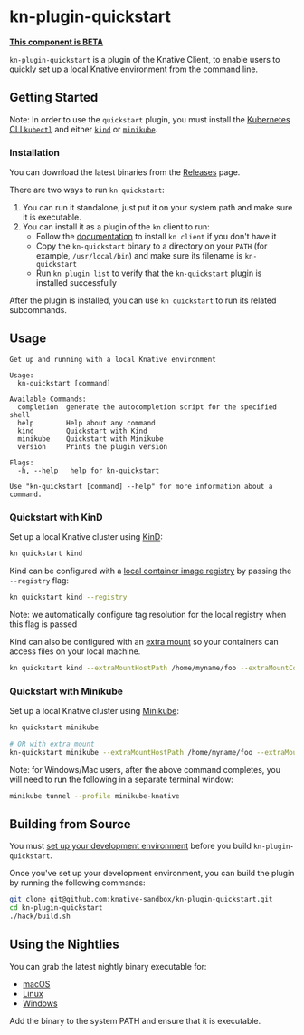 # kn-plugin-quickstart

**[This component is BETA](https://github.com/knative/community/tree/main/mechanics/MATURITY-LEVELS.md)**

`kn-plugin-quickstart` is a plugin of the Knative Client, to enable users to quickly set up a local Knative environment from the command line.

## Getting Started

Note: In order to use the `quickstart` plugin, you must install the [Kubernetes CLI `kubectl`](https://kubernetes.io/docs/tasks/tools/install-kubectl) and either [`kind`](https://kind.sigs.k8s.io/docs/user/quick-start) or [`minikube`](https://minikube.sigs.k8s.io/docs/start/).

### Installation

You can download the latest binaries from the [Releases](https://github.com/knative-sandbox/kn-plugin-quickstart/releases) page.

There are two ways to run `kn quickstart`:

1. You can run it standalone, just put it on your system path and make sure it is executable.
2. You can install it as a plugin of the `kn` client to run:
    * Follow the [documentation](https://github.com/knative/client/blob/main/docs/README.md#installing-kn) to install `kn client` if you don't have it
    * Copy the `kn-quickstart` binary to a directory on your `PATH` (for example, `/usr/local/bin`) and make sure its filename is `kn-quickstart`
    * Run `kn plugin list` to verify that the `kn-quickstart` plugin is installed successfully

After the plugin is installed, you can use `kn quickstart` to run its related subcommands.

## Usage

```
Get up and running with a local Knative environment

Usage:
  kn-quickstart [command]

Available Commands:
  completion  generate the autocompletion script for the specified shell
  help        Help about any command
  kind        Quickstart with Kind
  minikube    Quickstart with Minikube
  version     Prints the plugin version

Flags:
  -h, --help   help for kn-quickstart

Use "kn-quickstart [command] --help" for more information about a command.
```

### Quickstart with KinD

Set up a local Knative cluster using [KinD](https://kind.sigs.k8s.io/):

``` bash
kn quickstart kind
```
Kind can be configured with a [local container image registry](https://kind.sigs.k8s.io/docs/user/local-registry/) by passing the `--registry` flag:

```bash
kn quickstart kind --registry
```

Note: we automatically configure tag resolution for the local registry when this flag is passed

Kind can also be configured with an [extra mount](https://kind.sigs.k8s.io/docs/user/configuration#extra-mounts) so your containers can access files on your local machine.

```bash
kn quickstart kind --extraMountHostPath /home/myname/foo --extraMountContainerPath /foo
```


### Quickstart with Minikube

Set up a local Knative cluster using [Minikube](https://minikube.sigs.k8s.io/):

```bash
kn quickstart minikube

# OR with extra mount
kn-quickstart minikube --extraMountHostPath /home/myname/foo --extraMountContainerPath /foo
```

Note: for Windows/Mac users, after the above command completes, you will need to run the following in a separate terminal window:

``` bash
minikube tunnel --profile minikube-knative
```

## Building from Source

You must [set up your development environment](https://github.com/knative/client/blob/master/docs/DEVELOPMENT.md#prerequisites) before you build `kn-plugin-quickstart`.

Once you've set up your development environment, you can build the plugin by running the following commands:

``` bash
git clone git@github.com:knative-sandbox/kn-plugin-quickstart.git
cd kn-plugin-quickstart
./hack/build.sh
```

## Using the Nightlies

You can grab the latest nightly binary executable for:

- [macOS](https://storage.googleapis.com/knative-nightly/kn-plugin-quickstart/latest/kn-quickstart-darwin-amd64)
- [Linux](https://storage.googleapis.com/knative-nightly/kn-plugin-quickstart/latest/kn-quickstart-linux-amd64)
- [Windows](https://storage.googleapis.com/knative-nightly/kn-plugin-quickstart/latest/kn-quickstart-windows-amd64.exe)

Add the binary to the system PATH and ensure that it is executable.

